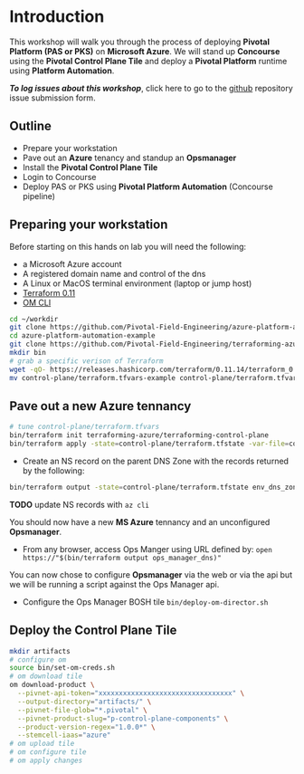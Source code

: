 # Introduction

This workshop will walk you through the process of deploying **Pivotal Platform (PAS or PKS)** on **Microsoft Azure**. We will stand up **Concourse** using the **Pivotal Control Plane Tile** and deploy a **Pivotal Platform** runtime using **Platform Automation**.

***To log issues about this workshop***, click here to go to the [github](https://github.com/Pivotal-Field-Engineering/azure-platform-automation-example/issues) repository issue submission form.

## Outline

* Prepare your workstation
* Pave out an **Azure** tenancy and standup an **Opsmanager**
* Install the **Pivotal Control Plane Tile**
* Login to Concourse
* Deploy PAS or PKS using **Pivotal Platform Automation** (Concourse pipeline)

## Preparing your workstation

Before starting on this hands on lab you will need the following:

* a Microsoft Azure account
* A registered domain name and control of the dns
* A Linux or MacOS terminal environment (laptop or jump host)
* [Terraform 0.11](https://www.terraform.io/downloads.html)
* [OM CLI](https://github.com/pivotal-cf/om)

```bash
cd ~/workdir
git clone https://github.com/Pivotal-Field-Engineering/azure-platform-automation-example.git
cd azure-platform-automation-example
git clone https://github.com/Pivotal-Field-Engineering/terraforming-azure.git
mkdir bin
# grab a specific verison of Terraform
wget -qO- https://releases.hashicorp.com/terraform/0.11.14/terraform_0.11.14_darwin_amd64.zip | bsdtar -C bin/ -xvf-
mv control-plane/terraform.tfvars-example control-plane/terraform.tfvars
```

## Pave out a new Azure tennancy

``` bash
# tune control-plane/terraform.tfvars
bin/terraform init terraforming-azure/terraforming-control-plane
bin/terraform apply -state=control-plane/terraform.tfstate -var-file=control-plane/terraform.tfvars terraforming-azure/terraforming-control-plane
```

* Create an NS record on the parent DNS Zone with the records returned by the following:

```bash
bin/terraform output -state=control-plane/terraform.tfstate env_dns_zone_name_servers
```
**TODO** update NS records with `az cli`

You should now have a new **MS Azure** tennancy and an unconfigured **Opsmanager**.

* From any browser, access Ops Manger using URL defined by:
`open https://"$(bin/terraform output ops_manager_dns)"`

You can now chose to configure **Opsmanager** via the web or via the api but we
will be running a script against the Ops Manager api.

* Configure the Ops Manager BOSH tile
  `bin/deploy-om-director.sh`

## Deploy the Control Plane Tile

``` bash
mkdir artifacts
# configure om
source bin/set-om-creds.sh
# om download tile
om download-product \
  --pivnet-api-token="xxxxxxxxxxxxxxxxxxxxxxxxxxxxxxxxx" \
  --output-directory="artifacts/" \
  --pivnet-file-glob="*.pivotal" \
  --pivnet-product-slug="p-control-plane-components" \
  --product-version-regex="1.0.0*" \
  --stemcell-iaas="azure"
# om upload tile
# om configure tile
# om apply changes
```
